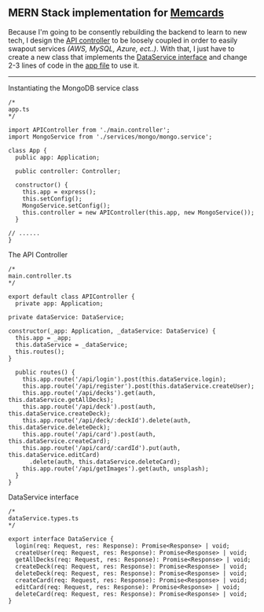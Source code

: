 ## MERN Stack implementation for [Memcards](../README.md)

Because I'm going to be consently rebuilding the backend to learn to new tech, I design the [API controller](./src/main.controller.ts) to be loosely coupled in order to easily swapout services *(AWS, MySQL, Azure, ect..)*. With that, I just have to create a new class that implements the [DataService interface](./src/services/dataService.types.ts) and change 2-3 lines of code in the [app file](./src/app.ts) to use it.

---

Instantiating the MongoDB service class

    /*
    app.ts
    */

    import APIController from './main.controller';
    import MongoService from './services/mongo/mongo.service';

    class App {
      public app: Application;

      public controller: Controller;

      constructor() {
        this.app = express();
        this.setConfig();
        MongoService.setConfig();
        this.controller = new APIController(this.app, new MongoService());
      }

    // ...... 
    }



The API Controller

    /*
    main.controller.ts
    */

    export default class APIController {
      private app: Application;

    private dataService: DataService;

    constructor(_app: Application, _dataService: DataService) {
      this.app = _app;
      this.dataService = _dataService;
      this.routes();
    }

      public routes() {
        this.app.route('/api/login').post(this.dataService.login);
        this.app.route('/api/register').post(this.dataService.createUser);
        this.app.route('/api/decks').get(auth, this.dataService.getAllDecks);
        this.app.route('/api/deck').post(auth, this.dataService.createDeck);
        this.app.route('/api/deck/:deckId').delete(auth, this.dataService.deleteDeck);
        this.app.route('/api/card').post(auth, this.dataService.createCard);
        this.app.route('/api/card/:cardId').put(auth, this.dataService.editCard)
          .delete(auth, this.dataService.deleteCard);
        this.app.route('/api/getImages').get(auth, unsplash);
      }
    }


DataService interface

    /*
    dataService.types.ts
    */

    export interface DataService {
      login(req: Request, res: Response): Promise<Response> | void;
      createUser(req: Request, res: Response): Promise<Response> | void;
      getAllDecks(req: Request, res: Response): Promise<Response> | void;
      createDeck(req: Request, res: Response): Promise<Response> | void;
      deleteDeck(req: Request, res: Response): Promise<Response> | void;
      createCard(req: Request, res: Response): Promise<Response> | void;
      editCard(req: Request, res: Response): Promise<Response> | void;
      deleteCard(req: Request, res: Response): Promise<Response> | void;
    }
